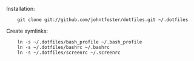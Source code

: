 Installation:
````
    git clone git://github.com/johntfoster/dotfiles.git ~/.dotfiles
````

Create symlinks:
````
    ln -s ~/.dotfiles/bash_profile ~/.bash_profile
    ln -s ~/.dotfiles/bashrc ~/.bashrc
    ln -s ~/.dotfiles/screenrc ~/.screenrc
````
